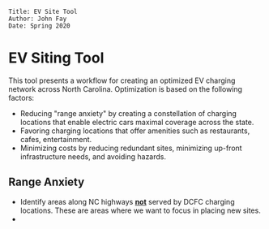 ```
Title: EV Site Tool
Author: John Fay
Date: Spring 2020
```

# EV Siting Tool

This tool presents a workflow for creating an optimized EV charging network across North Carolina. Optimization is based on the following factors: 

* Reducing "range anxiety" by creating a constellation of charging locations that enable electric cars maximal coverage across the state. 
* Favoring charging locations that offer amenities such as restaurants, cafes, entertainment.
* Minimizing costs by reducing redundant sites, minimizing up-front infrastructure needs, and avoiding hazards. 



## Range Anxiety

* Identify areas along NC highways **<u>not</u>** served by DCFC charging locations. These are areas where we want to focus in placing new sites. 
* 

